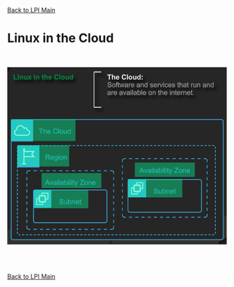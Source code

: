 [Back to LPI Main](../main.md)

# Linux in the Cloud

<br>

![](images/001.png)


<br>



<br>

[Back to LPI Main](../main.md)